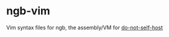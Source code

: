 # ngb-vim

Vim syntax files for ngb, the assembly/VM for [do-not-self-host](https://github.com/cxw42/do-not-self-host/)
